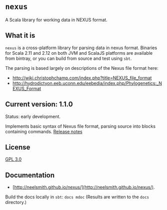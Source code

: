 # `nexus`

A Scala library for working data in NEXUS format.


## What it is

`nexus` is a cross-platform library for parsing data in nexus format.  Binaries for Scala 2.11 and 2.12 on both JVM and ScalaJS platforms are available from bintray, or you can build from source and test using `sbt`.

The parsing is based largely on descriptions of the Nexus file format here:

- <http://wiki.christophchamp.com/index.php?title=NEXUS_file_format>
- <http://hydrodictyon.eeb.uconn.edu/eebedia/index.php/Phylogenetics:_NEXUS_Format>


## Current version: 1.1.0

Status: early development.  

Implements basic syntax of Nexus file format, parsing source into blocks containing commands.  [Release notes](releases.md)


## License

[GPL 3.0](https://opensource.org/licenses/gpl-3.0.html  )


## Documentation

- [http://neelsmith.github.io/nexus/](http://neelsmith.github.io/nexus/).

Build the docs locally in `sbt`:  `docs mdoc` (Results are written to the `docs` directory.)
